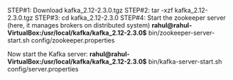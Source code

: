 STEP#1: Download kafka_2.12-2.3.0.tgz
STEP#2: tar -xzf kafka_2.12-2.3.0.tgz
STEP#3: cd kafka_2.12-2.3.0
STEP#4: Start the zookeeper server (here, it manages brokers on distributed system)
**rahul@rahul-VirtualBox:/usr/local/kafka/kafka_2.12-2.3.0$** bin/zookeeper-server-start.sh config/zookeeper.properties

Now start the Kafka server:
**rahul@rahul-VirtualBox:/usr/local/kafka/kafka_2.12-2.3.0$** bin/kafka-server-start.sh config/server.properties
